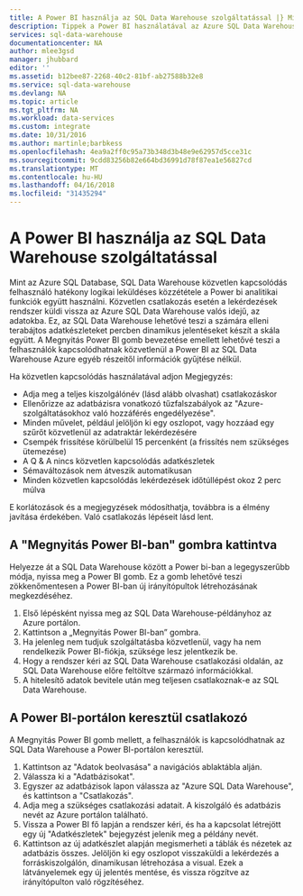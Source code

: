 ```yaml
---
title: A Power BI használja az SQL Data Warehouse szolgáltatással |} Microsoft Docs
description: Tippek a Power BI használatával az Azure SQL Data Warehouse adattárházzal történő, megoldások.
services: sql-data-warehouse
documentationcenter: NA
author: mlee3gsd
manager: jhubbard
editor: ''
ms.assetid: b12bee87-2268-40c2-81bf-ab27588b32e8
ms.service: sql-data-warehouse
ms.devlang: NA
ms.topic: article
ms.tgt_pltfrm: NA
ms.workload: data-services
ms.custom: integrate
ms.date: 10/31/2016
ms.author: martinle;barbkess
ms.openlocfilehash: 4ea9a2ff0c95a73b348d3b48e9e62957d5cce31c
ms.sourcegitcommit: 9cdd83256b82e664bd36991d78f87ea1e56827cd
ms.translationtype: MT
ms.contentlocale: hu-HU
ms.lasthandoff: 04/16/2018
ms.locfileid: "31435294"
---
```

# <a name="use-power-bi-with-sql-data-warehouse"></a>A Power BI használja az SQL Data Warehouse szolgáltatással
Mint az Azure SQL Database, SQL Data Warehouse közvetlen kapcsolódás felhasználó hatékony logikai leküldéses közzététele a Power bi analitikai funkciók együtt használni.  Közvetlen csatlakozás esetén a lekérdezések rendszer küldi vissza az Azure SQL Data Warehouse valós idejű, az adatokba.  Ez, az SQL Data Warehouse lehetővé teszi a számára elleni terabájtos adatkészleteket percben dinamikus jelentéseket készít a skála együtt.  A Megnyitás Power BI gomb bevezetése emellett lehetővé teszi a felhasználók kapcsolódhatnak közvetlenül a Power BI az SQL Data Warehouse Azure egyéb részeitől információk gyűjtése nélkül.

Ha közvetlen kapcsolódás használatával adjon Megjegyzés:

* Adja meg a teljes kiszolgálónév (lásd alább olvashat) csatlakozáskor
* Ellenőrizze az adatbázisra vonatkozó tűzfalszabályok az "Azure-szolgáltatásokhoz való hozzáférés engedélyezése".
* Minden művelet, például jelöljön ki egy oszlopot, vagy hozzáad egy szűrőt közvetlenül az adatraktár lekérdezésére
* Csempék frissítése körülbelül 15 percenként (a frissítés nem szükséges ütemezése)
* A Q & A nincs közvetlen kapcsolódás adatkészletek
* Sémaváltozások nem átveszik automatikusan
* Minden közvetlen kapcsolódás lekérdezések időtúllépést okoz 2 perc múlva

E korlátozások és a megjegyzések módosíthatja, továbbra is a élmény javítása érdekében. Való csatlakozás lépéseit lásd lent.  

## <a name="using-the-open-in-power-bi-button"></a>A "Megnyitás Power BI-ban" gombra kattintva
Helyezze át a SQL Data Warehouse között a Power bi-ban a legegyszerűbb módja, nyissa meg a Power BI gomb. Ez a gomb lehetővé teszi zökkenőmentesen a Power BI-ban új irányítópultok létrehozásának megkezdéséhez.  

1. Első lépésként nyissa meg az SQL Data Warehouse-példányhoz az Azure portálon.
2. Kattintson a „Megnyitás Power BI-ban” gombra.
3. Ha jelenleg nem tudjuk szolgáltatásba közvetlenül, vagy ha nem rendelkezik Power BI-fiókja, szüksége lesz jelentkezik be.  
4. Hogy a rendszer kéri az SQL Data Warehouse csatlakozási oldalán, az SQL Data Warehouse előre feltöltve származó információkkal.
5. A hitelesítő adatok bevitele után meg teljesen csatlakoznak-e az SQL Data Warehouse.

## <a name="connecting-through-the-power-bi-portal"></a>A Power BI-portálon keresztül csatlakozó
A Megnyitás Power BI gomb mellett, a felhasználók is kapcsolódhatnak az SQL Data Warehouse a Power BI-portálon keresztül.

1. Kattintson az "Adatok beolvasása" a navigációs ablaktábla alján.
2. Válassza ki a "Adatbázisokat".
3. Egyszer az adatbázisok lapon válassza az "Azure SQL Data Warehouse", és kattintson a "Csatlakozás".
4. Adja meg a szükséges csatlakozási adatait.  A kiszolgáló és adatbázis nevét az Azure portálon található.
5. Vissza a Power BI fő lapján a rendszer kéri, és ha a kapcsolat létrejött egy új "Adatkészletek" bejegyzést jelenik meg a példány nevét.  
6. Kattintson az új adatkészlet alapján megismerheti a táblák és nézetek az adatbázis összes. Jelöljön ki egy oszlopot visszaküldi a lekérdezés a forráskiszolgálón, dinamikusan létrehozása a visual. Ezek a látványelemek egy új jelentés mentése, és vissza rögzítve az irányítópulton való rögzítéséhez.

<!--Image references-->

<!--Article references-->
[SQL Data Warehouse development overview]:  ./sql-data-warehouse-overview-develop/
[SQL Data Warehouse integration overview]:  ./sql-data-warehouse-overview-integration/

<!--MSDN references-->

<!--Other Web references-->
